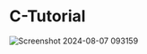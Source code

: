 # C-Tutorial
![Screenshot 2024-08-07 093159](https://github.com/user-attachments/assets/722c5374-6b74-4f48-94b7-f0aa70363826)

